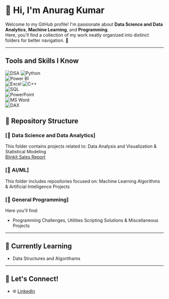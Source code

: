 # 👋 Hi, I'm Anurag Kumar  

Welcome to my GitHub profile! I'm passionate about **Data Science and Data Analytics**, **Machine Learning**, and **Programming**.  
Here, you'll find a collection of my work neatly organized into distinct folders for better navigation. 🚀  

---

## Tools and Skills I Know 
![DSA](https://img.shields.io/badge/-DSA-009688?logo=data-structures&logoColor=white&style=flat&logoWidth=20)
![Python](https://img.shields.io/badge/-Python-3776AB?logo=python&logoColor=white&style=flat&logoWidth=20)  
![Power BI](https://img.shields.io/badge/-Power%20BI-F2C811?logo=power-bi&logoColor=black&style=flat&logoWidth=20)  
![Excel](https://img.shields.io/badge/-Excel-217346?logo=microsoft-excel&logoColor=white&style=flat&logoWidth=20)
![C++](https://img.shields.io/badge/-C++-00599C?logo=cplusplus&logoColor=white&style=flat&logoWidth=20)  
![SQL](https://img.shields.io/badge/-SQL-003B57?logo=postgresql&logoColor=white&style=flat&logoWidth=20)  
![PowerPoint](https://img.shields.io/badge/-PowerPoint-BA4F4F?logo=microsoft-powerpoint&logoColor=white&style=flat&logoWidth=20)  
![MS Word](https://img.shields.io/badge/-Word-2A5699?logo=microsoft-word&logoColor=white&style=flat&logoWidth=20)  
![DAX](https://img.shields.io/badge/-DAX-1E6EC1?logo=powerbi&logoColor=white&style=flat&logoWidth=20)

## 📂 Repository Structure  

### [📁 Data Science and Data Analytics]  
This folder contains projects related to: Data Analysis and Visualization & Statistical Modeling    
[Blinkit Sales Report](https://github.com/anuragba01/Power_bi_blinkit_sales_report)
### [📁 AI/ML]  
This folder includes repositories focused on:  Machine Learning Algorithms & Artificial Intelligence Projects 
 

### [📁 General Programming]
Here you'll find:  
- Programming Challenges, Utilities Scripting Solutions & Miscellaneous Projects   
---

## 🌱 Currently Learning     
- Data Structures and Algorithams
---

## 🤝 Let's Connect!  
- 🌐 [LinkedIn](www.linkedin.com/in/anurag-mba)  
